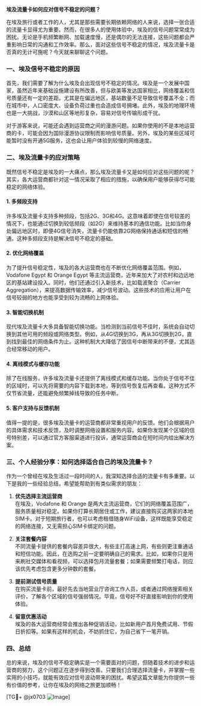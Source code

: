 **埃及流量卡如何应对信号不稳定的问题？**

在埃及旅行或者工作的人，尤其是那些需要长期依赖网络的人来说，选择一张合适的流量卡显得尤为重要。然而，在很多人的使用体验中，埃及的信号问题常常成为困扰。无论是手机频繁断网、加载速度慢，还是偶尔的无法连接，这些问题都会严重影响日常的沟通和工作效率。那么，面对这些信号不稳定的情况，埃及流量卡是否真的无计可施呢？今天就来聊聊这个问题。

### 一、埃及信号不稳定的原因

首先，我们需要了解为什么埃及会出现信号不稳定的情况。埃及是一个发展中国家，虽然近年来基础设施建设有所改善，但与欧美等发达国家相比，网络覆盖和信号质量还有一定的差距。尤其是在偏远地区，基站数量不足导致信号覆盖不全；而在城市中，人口密度大、设备负荷过重也会造成信号拥堵。此外，埃及的地理环境也是一大挑战，沙漠和山区等地形复杂，容易对信号传输形成干扰。

对于游客来说，可能还会遇到运营商之间的漫游问题。如果你使用的不是本地运营商的卡，可能会因为国际漫游协议限制而影响信号质量。另外，埃及的某些区域可能暂时没有开通5G服务，这也会让用户体验到较慢的网络速度。

### 二、埃及流量卡的应对策略

既然信号不稳定是埃及的一大痛点，那么埃及流量卡又是如何应对这些问题的呢？其实，各大运营商都针对这一情况采取了相应的措施，以确保用户能够获得尽可能稳定的网络体验。

#### 1. **多频段支持**
许多埃及流量卡支持多种频段，包括2G、3G和4G。这意味着即使在信号较差的情况下，也能通过切换到较低频段（如2G）来维持基本的通信功能。比如当你身处偏远地区时，即便4G信号消失，流量卡仍能依靠2G网络保持通话和短信的畅通。这种多频段支持是解决信号不稳定的基础。

#### 2. **优化网络覆盖**
为了提升信号稳定性，埃及的各大运营商也在不断优化网络覆盖范围。例如，Vodafone Egypt 和 Orange Egypt 等主流运营商，近年来加大了对农村和边远地区的基站建设投入。同时，他们还通过引入新技术，比如载波聚合（Carrier Aggregation），来提高数据传输效率，减少信号波动。这些技术的应用让用户在信号较弱的地方也能享受到较为流畅的上网体验。

#### 3. **智能切换机制**
现代埃及流量卡大多具备智能切换功能。当检测到当前信号不佳时，系统会自动切换到其他可用的频段或网络类型。例如，从4G切换到3G，再从3G切换到2G，直到找到最佳的网络条件为止。这种机制大大降低了因信号中断带来的不便，尤其适合经常移动的用户。

#### 4. **离线模式与缓存功能**
除了在线服务，许多埃及流量卡还提供了离线模式和缓存功能。当你处于信号不佳的区域时，可以先将需要的内容下载到本地，等到信号恢复后再查看。这种方式不仅节省流量，还能避免频繁掉线导致的任务中断。

#### 5. **客户支持与反馈机制**
值得一提的是，很多埃及流量卡的运营商都非常重视用户的反馈。他们会根据用户的具体需求和技术反馈，及时调整网络设置和服务内容。如果你发现某个区域的信号特别差，可以通过官方客服渠道进行投诉，通常运营商会在短时间内给出解决方案。

### 三、个人经验分享：如何选择适合自己的埃及流量卡？

作为一个曾经在埃及生活过一段时间的人，我深知选择合适的流量卡有多重要。以下是我的一些经验总结，希望能帮助到有类似需求的朋友：

1. **优先选择主流运营商**  
   在埃及，Vodafone 和 Orange 是两大主流运营商，它们的网络覆盖范围广，服务质量相对稳定。如果你打算长期居住或工作，建议直接购买这两家的本地SIM卡。对于短期旅行者，也可以考虑租借随身WiFi设备，这样既能享受稳定的网络连接，又无需担心SIM卡绑定的问题。

2. **关注套餐内容**  
   不同流量卡提供的套餐内容差异很大，有些主打高速上网，有些则更注重通话和短信功能。因此，在选购之前一定要明确自己的需求。比如，如果你只是用来刷社交媒体和看视频，可以选择包月流量套餐；如果需要频繁打电话，则应该优先考虑包含更多分钟数的套餐。

3. **提前测试信号质量**  
   在购买流量卡前，最好先去当地营业厅咨询工作人员，或者通过网络搜索相关评价，了解各个区域的信号强弱情况。毕竟，信号好不好直接影响到你的使用体验。

4. **留意优惠活动**  
   埃及的各大运营商经常会推出各种促销活动，比如新用户首月免费试用、节假日折扣等。如果有这样的机会，不妨抓住它，为自己省下一笔开销。

### 四、总结

总的来说，埃及的信号不稳定确实是一个需要面对的问题，但随着技术的进步和运营商的努力，这个问题正在逐步得到改善。只要我们合理选择流量卡，并掌握一些实用的小技巧，就能有效应对信号波动带来的困扰。希望这篇文章能为你提供一些有价值的参考，让你在埃及的网络之旅更加顺畅！

[TG💪+ @jx0703 ![Image](https://github.com/user-attachments/assets/dbca1d08-cadb-493c-b0ec-ad6f7a83f270)]
